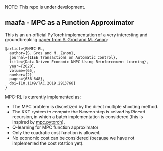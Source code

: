 NOTE: This repo is under development.

## maafa - MPC as a Function Approximator

This is an un-official PyTorch implementation of a very interesting and groundbreaking [paper from S. Grod and M. Zanon](https://ieeexplore.ieee.org/abstract/document/8701462):

```
@article{ENMPC-RL,
  author={S. Gros and M. Zanon},
  journal={IEEE Transactions on Automatic Control}, 
  title={Data-Driven Economic NMPC Using Reinforcement Learning}, 
  year={2020},
  volume={65},
  number={2},
  pages={636-648},
  doi={10.1109/TAC.2019.2913768}
}
```

MPC-RL is currently implemented as:
- The MPC problem is discretized by the direct multiple shooting method.
- The KKT system to compute the Newton step is solved by Riccati recursion, in which a batch implementation is considered (this is inspired by [mpc.pytorch](https://github.com/locuslab/mpc.pytorch)).
- Q-learning for MPC function approximator
- Only the quadratic cost function is allowed.
- No economic cost can be considered (because we have not implemented the cost rotation yet).